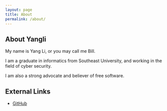 ```yaml
---
layout: page
title: About
permalink: /about/
---
```


## About Yangli

My name is Yang Li, or you may call me Bill.

I am a graduate in informatics from Southeast University, and working in the field of cyber security.

I am also a strong advocate and believer of free software.

## External Links

* [GitHub](https://github.com/BillLeecn)
